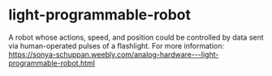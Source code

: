 # light-programmable-robot
A robot whose actions, speed, and position could be controlled by data sent via human-operated pulses of a flashlight.
For more information: https://sonya-schuppan.weebly.com/analog-hardware---light-programmable-robot.html
